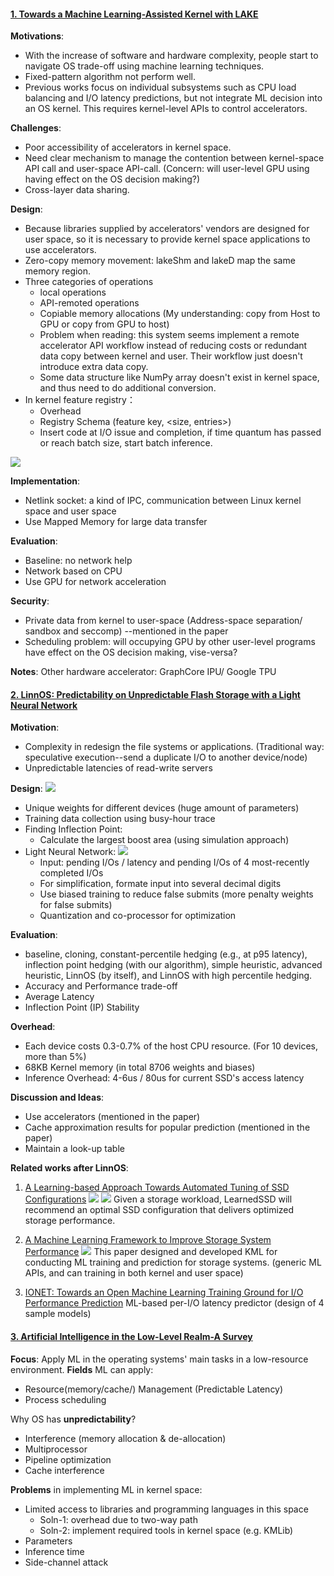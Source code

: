 #### [1. Towards a Machine Learning-Assisted Kernel with LAKE](../Papers/LAKE.pdf)

**Motivations**:
- With the increase of software and hardware complexity, people start to navigate OS trade-off using machine learning techniques.
- Fixed-pattern algorithm not perform well.
- Previous works focus on individual subsystems such as CPU load balancing and I/O latency predictions, but not integrate ML decision into an OS kernel. This requires kernel-level APIs to control accelerators.

**Challenges**:
- Poor accessibility of accelerators in kernel space. 
- Need clear mechanism to manage the contention between kernel-space API call and user-space API-call. (Concern: will user-level GPU using having effect on the OS decision making?)
- Cross-layer data sharing.

**Design**:
- Because libraries supplied by accelerators' vendors are designed for user space, so it is necessary to provide kernel space applications to use accelerators.
- Zero-copy memory movement: lakeShm and lakeD map the same memory region.
- Three categories of operations
  - local operations
  - API-remoted operations
  - Copiable memory allocations (My understanding: copy from Host to GPU or copy from GPU to host)
  - Problem when reading: this system seems implement a remote accelerator API workflow instead of reducing costs or redundant data copy between kernel and user. Their workflow just doesn't introduce extra data copy. 
  - Some data structure like NumPy array doesn't exist in kernel space, and thus need to do additional conversion.
- In kernel feature registry：
  - Overhead
  - Registry Schema (feature key, <size, entries>)
  - Insert code at I/O issue and completion, if time quantum has passed or reach batch size, start batch inference.

![](Images/2023-09-11-16-31-24.png)

**Implementation**:
- Netlink socket: a kind of IPC, communication between Linux kernel space and user space
- Use Mapped Memory for large data transfer

**Evaluation**:
- Baseline: no network help
- Network based on CPU
- Use GPU for network acceleration

**Security**:
- Private data from kernel to user-space (Address-space separation/ sandbox and seccomp) --mentioned in the paper
- Scheduling problem: will occupying GPU by other user-level programs have effect on the OS decision making, vise-versa?

**Notes**:
Other hardware accelerator: GraphCore IPU/ Google TPU


#### [2. LinnOS: Predictability on Unpredictable Flash Storage with a Light Neural Network](../Papers/LinnOS_Predictability%20on%20Unpredictable%20Flash%20Storage%20with%20a%20Light%20Neural%20Network)

**Motivation**:
- Complexity in redesign the file systems or applications. (Traditional way: speculative execution--send a duplicate I/O to another device/node)
- Unpredictable latencies of read-write servers

**Design**:
![](Images/2023-09-12-16-22-26.png)
- Unique weights for different devices (huge amount of parameters)
- Training data collection using busy-hour trace
- Finding Inflection Point:
  - Calculate the largest boost area (using simulation approach)
- Light Neural Network:
![](Images/2023-09-12-17-16-23.png)
  - Input: pending I/Os / latency and pending I/Os of 4 most-recently completed I/Os
  - For simplification, formate input into several decimal digits
  - Use biased training to reduce false submits (more penalty weights for false submits)
  - Quantization and co-processor for optimization

**Evaluation**:
- baseline, cloning, constant-percentile hedging (e.g., at p95 latency), inflection point hedging (with our algorithm), simple heuristic, advanced heuristic, LinnOS (by itself), and LinnOS with high percentile hedging.
- Accuracy and Performance trade-off
- Average Latency
- Inflection Point (IP) Stability

**Overhead**: 
- Each device costs 0.3-0.7% of the host CPU resource. (For 10 devices, more than 5%)
- 68KB Kernel memory (in total 8706 weights and biases)
- Inference Overhead: 4-6us / 80us for current SSD's access latency
  
**Discussion and Ideas**:
- Use accelerators (mentioned in the paper)
- Cache approximation results for popular prediction (mentioned in the paper)
- Maintain a look-up table 



**Related works after LinnOS**: 
1. [A Learning-based Approach Towards Automated Tuning of SSD Configurations](../Papers/Related%20works%20of%20LinnOS/A%20learning-based%20approach%20towards%20automated%20tuning%20of%20SSD%20configuration.pdf)
![](Images/2023-09-13-16-25-31.png)
![](Images/2023-09-13-16-27-49.png)
Given a storage workload, LearnedSSD will recommend an optimal SSD configuration that delivers optimized storage performance.

2. [A Machine Learning Framework to Improve Storage System Performance](../Papers/Related%20works%20of%20LinnOS/A%20Machine%20Learning%20Framework%20to%20Improve%20Storage%20System%20Performance.pdf)
![](Images/2023-09-13-16-34-25.png)
This paper designed and developed KML for conducting ML training and prediction for storage systems. (generic ML APIs, and can training in both kernel and user space)

3. [IONET: Towards an Open Machine Learning Training Ground for I/O Performance Prediction](../Papers/Related%20works%20of%20LinnOS/IONET.pdf)
ML-based per-I/O latency predictor (design of 4 sample models)



#### [3. Artificial Intelligence in the Low-Level Realm-A Survey](../Papers/Survey-AI%20in%20the%20low-level%20realm.pdf)
**Focus**: Apply ML in the operating systems' main tasks in a low-resource environment.
**Fields** ML can apply:
- Resource(memory/cache/) Management (Predictable Latency)
- Process scheduling

Why OS has **unpredictability**?
- Interference (memory allocation & de-allocation)
- Multiprocessor
- Pipeline optimization
- Cache interference

**Problems** in implementing ML in kernel space:
- Limited access to libraries and programming languages in this space
  - Soln-1: overhead due to two-way path
  - Soln-2: implement required tools in kernel space (e.g. KMLib)
- Parameters
- Inference time
- Side-channel attack
